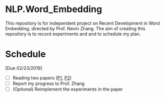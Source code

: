 # NLP.Word_Embedding
This repository is for independent project on Recent Development in Word Embedding, directed by Prof. Nevin Zhang. The aim of creating this repository is to record experiments and and to schedule my plan.

# Schedule
[Due 02/23/2019] 
- [ ] Reading two papers ([P1](http://aclweb.org/anthology/P18-1073), [P2](http://aclweb.org/anthology/P18-1041))
- [ ] Report my progress to Prof. Zhang
- [ ] (Optional) Reimplement the experiments in the paper
